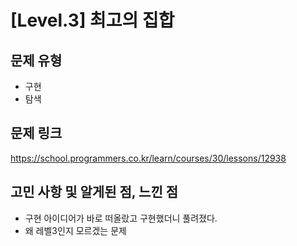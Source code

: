 # [Level.3] 최고의 집합
## 문제 유형
- 구현
- 탐색

## 문제 링크
https://school.programmers.co.kr/learn/courses/30/lessons/12938

## 고민 사항 및 알게된 점, 느낀 점
- 구현 아이디어가 바로 떠올랐고 구현했더니 풀려졌다.
- 왜 레벨3인지 모르겠는 문제 
  
